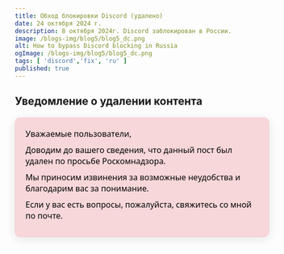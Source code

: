 ```yaml
---
title: Обход блокировки Discord (удалено)
date: 24 октября 2024 г.
description: 8 октября 2024г. Discord заблокирован в России. 
image: /blogs-img/blog5/blog5_dc.png
alt: How to bypass Discord blocking in Russia
ogImage: /blogs-img/blog5/blog5_dc.png
tags: [ 'discord','fix', 'ru' ]
published: true
---
```


## Уведомление о удалении контента
<div class="notification">
    <p class="header_p">Уважаемые пользователи,</p>
    <p class="header_p">Доводим до вашего сведения, что данный пост был удален по просьбе Роскомнадзора.</p>
    <p class="header_p">Мы приносим извинения за возможные неудобства и благодарим вас за понимание.</p>
    <p class="header_p">Если у вас есть вопросы, пожалуйста, свяжитесь со мной по почте.</p>
</div>

<style>
    .notification {
        background-color: #f8d7da;
        color: black;
        border: 1px solid #f5c6cb;
        padding: 20px;
        margin: 20px auto;
        border-radius: 10px;
        text-align: left;
        box-shadow: 0 4px 20px rgba(0, 0, 0, 0.1);
        max-width: 600px;
        font-family: 'Segoe UI', Tahoma, Geneva, Verdana, sans-serif;
    }
.header_h2 {
        margin: 0 0 10px;
        color: black;
        font-size: 24px;
    }
    .notification .header_p {
        margin: 0 0 10px;
        font-size: 16px;
    }
</style>



